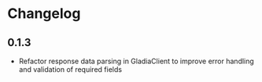 # Changelog

## 0.1.3

* Refactor response data parsing in GladiaClient to improve error handling and validation of required fields